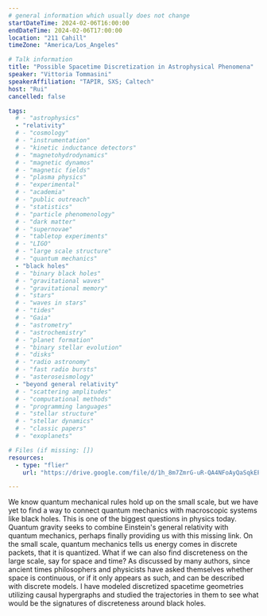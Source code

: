 ```yaml
---
# general information which usually does not change
startDateTime: 2024-02-06T16:00:00
endDateTime: 2024-02-06T17:00:00
location: "211 Cahill"
timeZone: "America/Los_Angeles"

# Talk information
title: "Possible Spacetime Discretization in Astrophysical Phenomena"
speaker: "Vittoria Tommasini"
speakerAffiliation: "TAPIR, SXS; Caltech"
host: "Rui"
cancelled: false

tags:
  # - "astrophysics"
  - "relativity"
  # - "cosmology"
  # - "instrumentation"
  # - "kinetic inductance detectors"
  # - "magnetohydrodynamics"
  # - "magnetic dynamos"
  # - "magnetic fields"
  # - "plasma physics"
  # - "experimental"
  # - "academia"
  # - "public outreach"
  # - "statistics"
  # - "particle phenomenology"
  # - "dark matter"
  # - "supernovae"
  # - "tabletop experiments"
  # - "LIGO"
  # - "large scale structure"
  # - "quantum mechanics"
  - "black holes"
  # - "binary black holes"
  # - "gravitational waves"
  # - "gravitational memory"
  # - "stars"
  # - "waves in stars"
  # - "tides"
  # - "Gaia"
  # - "astrometry"
  # - "astrochemistry"
  # - "planet formation"
  # - "binary stellar evolution"
  # - "disks"
  # - "radio astronomy"
  # - "fast radio bursts"
  # - "asteroseismology"
  - "beyond general relativity"
  # - "scattering amplitudes"
  # - "computational methods"
  # - "programming languages"
  # - "stellar structure"
  # - "stellar dynamics"
  # - "classic papers"
  # - "exoplanets"

# Files (if missing: [])
resources:
  - type: "flier"
    url: "https://drive.google.com/file/d/1h_8m7ZmrG-uR-QA4NFoAyQaSqkEPk275/view?usp=drive_link"

---
```


We know quantum mechanical rules hold up on the small scale, but we have yet to find a way to connect quantum mechanics with macroscopic systems like black holes.
This is one of the biggest questions in physics today.
Quantum gravity seeks to combine Einstein's general relativity with quantum mechanics, perhaps finally providing us with this missing link.
On the small scale, quantum mechanics tells us energy comes in discrete packets, that it is quantized.
What if we can also find discreteness on the large scale, say for space and time?
As discussed by many authors, since ancient times philosophers and physicists have asked themselves whether space is continuous, or if it only appears as such, and can be described with discrete models.
I have modeled discretized spacetime geometries utilizing causal hypergraphs and studied the trajectories in them to see what would be the signatures of discreteness around black holes.
